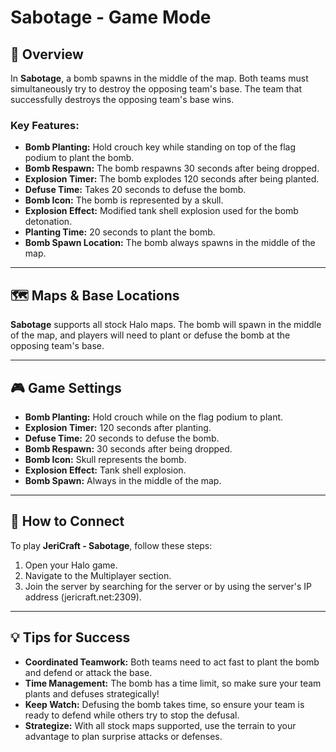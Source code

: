 # Sabotage - Game Mode

## 📝 Overview

In **Sabotage**, a bomb spawns in the middle of the map. Both teams must simultaneously try to destroy the opposing
team's base. The team that successfully destroys the opposing team's base wins.

### Key Features:

- **Bomb Planting:** Hold crouch key while standing on top of the flag podium to plant the bomb.
- **Bomb Respawn:** The bomb respawns 30 seconds after being dropped.
- **Explosion Timer:** The bomb explodes 120 seconds after being planted.
- **Defuse Time:** Takes 20 seconds to defuse the bomb.
- **Bomb Icon:** The bomb is represented by a skull.
- **Explosion Effect:** Modified tank shell explosion used for the bomb detonation.
- **Planting Time:** 20 seconds to plant the bomb.
- **Bomb Spawn Location:** The bomb always spawns in the middle of the map.

---

## 🗺️ Maps & Base Locations

**Sabotage** supports all stock Halo maps. The bomb will spawn in the middle of the map, and players will need to plant
or defuse the bomb at the opposing team's base.

---

## 🎮 Game Settings

- **Bomb Planting:** Hold crouch while on the flag podium to plant.
- **Explosion Timer:** 120 seconds after planting.
- **Defuse Time:** 20 seconds to defuse the bomb.
- **Bomb Respawn:** 30 seconds after being dropped.
- **Bomb Icon:** Skull represents the bomb.
- **Explosion Effect:** Tank shell explosion.
- **Bomb Spawn:** Always in the middle of the map.

---

## 📡 How to Connect

To play **JeriCraft - Sabotage**, follow these steps:

1. Open your Halo game.
2. Navigate to the Multiplayer section.
3. Join the server by searching for the server or by using the server's IP address (jericraft.net:2309).

---

## 💡 Tips for Success

- **Coordinated Teamwork:** Both teams need to act fast to plant the bomb and defend or attack the base.
- **Time Management:** The bomb has a time limit, so make sure your team plants and defuses strategically!
- **Keep Watch:** Defusing the bomb takes time, so ensure your team is ready to defend while others try to stop the
  defusal.
- **Strategize:** With all stock maps supported, use the terrain to your advantage to plan surprise attacks or defenses.
